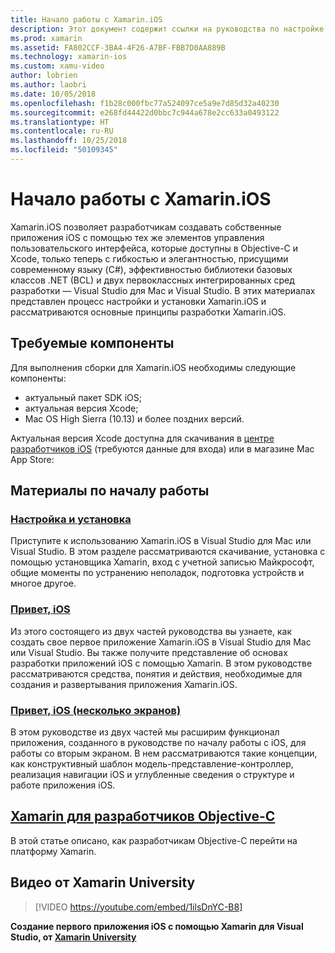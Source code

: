 ```yaml
---
title: Начало работы с Xamarin.iOS
description: Этот документ содержит ссылки на руководства по настройке Xamarin.iOS и созданию первого приложения, а также сведения о Xamarin для разработчиков Objective-C.
ms.prod: xamarin
ms.assetid: FA802CCF-3BA4-4F26-A7BF-FBB7D0AA889B
ms.technology: xamarin-ios
ms.custom: xamu-video
author: lobrien
ms.author: laobri
ms.date: 10/05/2018
ms.openlocfilehash: f1b28c000fbc77a524097ce5a9e7d85d32a40230
ms.sourcegitcommit: e268fd44422d0bbc7c944a678e2cc633a0493122
ms.translationtype: HT
ms.contentlocale: ru-RU
ms.lasthandoff: 10/25/2018
ms.locfileid: "50109345"
---
```

# <a name="get-started-with-xamarinios"></a>Начало работы с Xamarin.iOS

Xamarin.iOS позволяет разработчикам создавать собственные приложения iOS с помощью тех же элементов управления пользовательского интерфейса, которые доступны в Objective-C и Xcode, только теперь с гибкостью и элегантностью, присущими современному языку (C#), эффективностью библиотеки базовых классов .NET (BCL) и двух первоклассных интегрированных сред разработки — Visual Studio для Mac и Visual Studio. В этих материалах представлен процесс настройки и установки Xamarin.iOS и рассматриваются основные принципы разработки Xamarin.iOS.

## <a name="required-components"></a>Требуемые компоненты

Для выполнения сборки для Xamarin.iOS необходимы следующие компоненты:

- актуальный пакет SDK iOS;
- актуальная версия Xcode;
- Mac OS High Sierra (10.13) и более поздних версий.

Актуальная версия Xcode доступна для скачивания в [центре разработчиков iOS](https://developer.apple.com/devcenter/ios/index.action#downloads) (требуются данные для входа) или в магазине Mac App Store:

## <a name="getting-started-series"></a>Материалы по началу работы

### <a name="setup-and-installationiosget-startedinstallationindexmd"></a>[Настройка и установка](~/ios/get-started/installation/index.md)

Приступите к использованию Xamarin.iOS в Visual Studio для Mac или Visual Studio. В этом разделе рассматриваются скачивание, установка с помощью установщика Xamarin, вход с учетной записью Майкрософт, общие моменты по устранению неполадок, подготовка устройств и многое другое.

### <a name="hello-iosiosget-startedhello-iosindexmd"></a>[Привет, iOS](~/ios/get-started/hello-ios/index.md)

Из этого состоящего из двух частей руководства вы узнаете, как создать свое первое приложение Xamarin.iOS в Visual Studio для Mac или Visual Studio. Вы также получите представление об основах разработки приложений iOS с помощью Xamarin. В этом руководстве рассматриваются средства, понятия и действия, необходимые для создания и развертывания приложения Xamarin.iOS.

### <a name="hello-ios-multiscreeniosget-startedhello-ios-multiscreenindexmd"></a>[Привет, iOS (несколько экранов)](~/ios/get-started/hello-ios-multiscreen/index.md)

В этом руководстве из двух частей мы расширим функционал приложения, созданного в руководстве по началу работы с iOS, для работы со вторым экраном. В нем рассматриваются такие концепции, как конструктивный шаблон модель-представление-контроллер, реализация навигации iOS и углубленные сведения о структуре и работе приложения iOS.

## <a name="xamarin-for-objective-c-developersobjective-c-developersindexmd"></a>[Xamarin для разработчиков Objective-C](objective-c-developers/index.md)

В этой статье описано, как разработчикам Objective-C перейти на платформу Xamarin.

## <a name="xamarin-university-video"></a>Видео от Xamarin University

> [!VIDEO https://youtube.com/embed/1ilsDnYC-B8]

**Создание первого приложения iOS с помощью Xamarin для Visual Studio, от [Xamarin University](https://university.xamarin.com)**